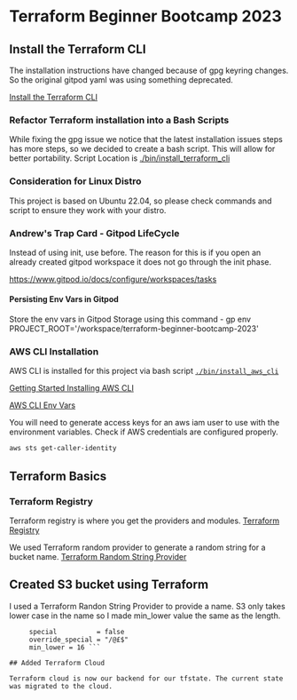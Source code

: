 # Terraform Beginner Bootcamp 2023


## Install the Terraform CLI

The installation instructions have changed because of gpg keyring changes. So the original gitpod yaml was using something deprecated. 

[Install the Terraform CLI](https://developer.hashicorp.com/terraform/tutorials/aws-get-started/install-cli)


### Refactor Terraform installation into a Bash Scripts

While fixing the gpg issue we notice that the latest installation issues steps has more steps, so we decided to create a bash script. This will allow for better portability. Script Location is [./bin/install_terraform_cli](./bin/install_terraform_cli)


### Consideration for Linux Distro

This project is based on Ubuntu 22.04, so please check commands and script to ensure they work with your distro.


### Andrew's Trap Card - Gitpod LifeCycle

Instead of using init, use before. The reason for this is if you open an already created gitpod workspace it does not go through the init phase.

https://www.gitpod.io/docs/configure/workspaces/tasks



#### Persisting Env Vars in Gitpod

Store the env vars in Gitpod Storage using this command -  gp env PROJECT_ROOT='/workspace/terraform-beginner-bootcamp-2023'


### AWS CLI Installation

AWS CLI is installed for this project via bash script [`./bin/install_aws_cli`](./bin/install_aws_cli)

[Getting Started Installing AWS CLI](https://docs.aws.amazon.com/cli/latest/userguide/getting-started-install.html)

[AWS CLI Env Vars](https://docs.aws.amazon.com/cli/latest/userguide/cli-configure-envvars.html)


You will need to generate access keys for an aws iam user to use with the environment variables.
Check if AWS credentials are configured properly.
```sh
aws sts get-caller-identity
```

## Terraform Basics

### Terraform Registry

Terraform registry is where you get the providers and modules. [Terraform Registry](https://registry.terraform.io)


We used Terraform random provider to generate a random string for a bucket name. [Terraform Random String Provider](https://registry.terraform.io/providers/hashicorp/random/latest/docs/resources/string)



## Created S3 bucket using Terraform

I used a Terraform Randon String Provider to provide a name. S3 only takes lower case in the name so I made min_lower value the same as the length.
```  length           = 16
     special          = false
     override_special = "/@£$"
     min_lower = 16 ```

## Added Terraform Cloud

Terraform cloud is now our backend for our tfstate. The current state was migrated to the cloud.